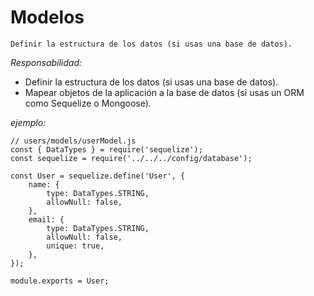 # Modelos
```Definir la estructura de los datos (si usas una base de datos).```

_Responsabilidad:_

- Definir la estructura de los datos (si usas una base de datos).
- Mapear objetos de la aplicación a la base de datos (si usas un ORM como Sequelize o Mongoose).

_ejemplo:_

```
// users/models/userModel.js
const { DataTypes } = require('sequelize');
const sequelize = require('../../../config/database');

const User = sequelize.define('User', {
    name: {
        type: DataTypes.STRING,
        allowNull: false,
    },
    email: {
        type: DataTypes.STRING,
        allowNull: false,
        unique: true,
    },
});

module.exports = User;
```
